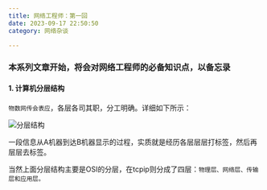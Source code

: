 ```yaml
---
title: 网络工程师：第一回
date: 2023-09-17 22:50:50
category: 网络杂谈

---
```

### 本系列文章开始，将会对网络工程师的必备知识点，以备忘录

#### 1. 计算机分层结构
`物数网传会表应`，各层各司其职，分工明确。详细如下所示：

<img src="/img/网络工程师1_1.gif" alt="分层结构">

一段信息从A机器到达B机器显示的过程，实质就是经历各层层层打标签，然后再层层去标签。

当然上面分层结构主要是OSI的分层，在tcpip则分成了四层：`物理层、网络层、传输层和应用层。`